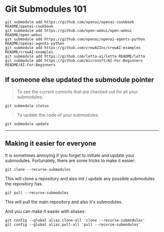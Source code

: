 # Git Submodules 101

```
git submodule add https://github.com/openai/openai-cookbook README/openai-cookbook
git submodule add https://github.com/open-webui/open-webui README/open-webui
git submodule add https://github.com/openai/openai-agents-python README/openai-agents-python
git submodule add https://github.com/crewAIInc/crewAI-examples README/crewAI-examples
git submodule add https://github.com/letta-ai/letta README/letta
git submodule add https://github.com/microsoft/AI-For-Beginners README/AI-For-Beginners
```

## If someone else updated the submodule pointer

> To see the current commits that are checked out for all your submodules:

`git submodule status`

> To update the code of your submodules:

`git submodule update`

---

## Making it easier for everyone

It is sometimes annoying if you forget to initiate and update your submodules. Fortunately, there are some tricks to make it easier:

`git clone --recurse-submodules`
    
This will clone a repository and also init / update any possible
submodules the repository has.

`git pull --recurse-submodules`
    
This will pull the main repository and also it's submodules.

And you can make it easier with aliases:

```
git config --global alias.clone-all 'clone --recurse-submodules'
git config --global alias.pull-all 'pull --recurse-submodules'
```
